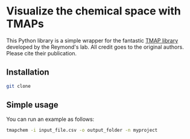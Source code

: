 # Visualize the chemical space with TMAPs

This Python library is a simple wrapper for the fantastic [TMAP library](https://github.com/reymond-group/tmap) developed by the Reymond's lab. All credit goes to the original authors. Please cite their publication.

## Installation

```bash
git clone 

```

## Simple usage

You can run an example as follows:

```bash
tmapchem -i input_file.csv -o output_folder -n myproject
```
